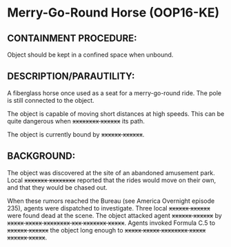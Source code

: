 # Merry-Go-Round Horse (OOP16-KE)

## CONTAINMENT PROCEDURE:

Object should be kept in a confined space when unbound.

## DESCRIPTION/PARAUTILITY:

A fiberglass horse once used as a seat for a merry-go-round ride. The pole is still connected to the object.

The object is capable of moving short distances at high speeds. This can be quite dangerous when ~~xxxxxxxx xxxxxx~~ its path.

The object is currently bound by ~~xxxxxx xxxxxx~~.

## BACKGROUND:

The object was discovered at the site of an abandoned amusement park. Local ~~xxxxxxx xxxxxxxx~~ reported that the rides would move on their own, and that they would be chased out.

When these rumors reached the Bureau (see America Overnight episode 235), agents were dispatched to investigate. Three local ~~xxxxxx xxxxxx~~ were found dead at the scene. The object attacked agent ~~xxxxxx xxxxxx~~ by ~~xxxxx xxxxx xxxxxxxx xxx xxxxxxx xxxxx~~. Agents invoked Formula C.5 to ~~xxxxxx xxxxxx~~ the object long enough to ~~xxxxx xxxxx xxxxxxxx xxxxx xxxxxx xxxxx~~.

